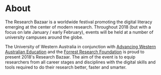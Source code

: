 # About

The Research Bazaar is a worldwide festival promoting the digital literacy emerging at the center of modern research. Throughout 2018 (but with a focus on late January / early February), events will be held at a number of university campuses around the globe.

The University of Western Australia in conjunction with [Advancing Western Australian Education][awa] and the [Forrest Research Foundation][ff] is proud to present 2018's Research Bazaar. The aim of the event is to equip researchers from all career stages and disciplines with the digital skills and tools required to do their research better, faster and smarter.

[awa]: http://www.waresearch.com/
[ff]: http://www.forrestresearch.org.au/
